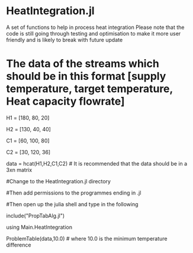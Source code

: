 # HeatIntegration.jl
A set of functions to help in process heat integration 
Please note that the code is still going through testing and optimisation to make it more user friendly and is likely to break with future update
# The data of the streams which should be in this format [supply temperature, target temperature, Heat capacity flowrate]

H1 = [180, 80, 20]

H2  = [130, 40, 40]

C1 = [60, 100, 80]

C2 = [30, 120, 36]

data = hcat(H1,H2,C1,C2) # It is recommended that the data should be in a 3xn matrix

#Change to the HeatIntegration.jl directory

#Then add permissions to the programmes ending in .jl

#Then open up the julia shell and type in the following

include("PropTabAlg.jl")

using Main.HeatIntegration

ProblemTable(data,10.0) # where 10.0 is the minimum temperature difference
